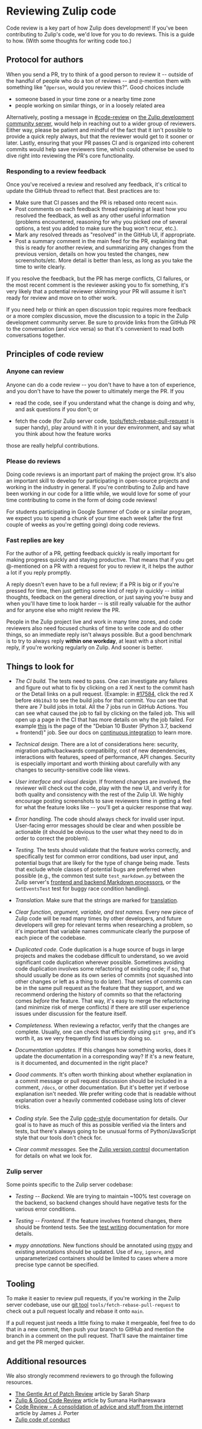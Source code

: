 # Reviewing Zulip code

Code review is a key part of how Zulip does development! If you've
been contributing to Zulip's code, we'd love for you to do reviews.
This is a guide to how. (With some thoughts for writing code too.)

## Protocol for authors

When you send a PR, try to think of a good person to review it --
outside of the handful of people who do a ton of reviews -- and
`@`-mention them with something like "`@person`, would you review
this?". Good choices include

- someone based in your time zone or a nearby time zone
- people working on similar things, or in a loosely related area

Alternatively, posting a message in
[#code-review](https://chat.zulip.org/#narrow/stream/91-code-review) on [the Zulip
development community server](https://zulip.com/development-community/), would
help in reaching out to a wider group of reviewers. Either way, please be
patient and mindful of the fact that it isn't possible to provide a
quick reply always, but that the reviewer would get to it sooner or later.
Lastly, ensuring that your PR passes CI and is organized into coherent
commits would help save reviewers time, which could otherwise be used
to dive right into reviewing the PR's core functionality.

### Responding to a review feedback

Once you've received a review and resolved any feedback, it's critical
to update the GitHub thread to reflect that. Best practices are to:

- Make sure that CI passes and the PR is rebased onto recent `main`.
- Post comments on each feedback thread explaining at least how you
  resolved the feedback, as well as any other useful information
  (problems encountered, reasoning for why you picked one of several
  options, a test you added to make sure the bug won't recur, etc.).
- Mark any resolved threads as "resolved" in the GitHub UI, if
  appropriate.
- Post a summary comment in the main feed for the PR, explaining that
  this is ready for another review, and summarizing any changes from
  the previous version, details on how you tested the changes, new
  screenshots/etc. More detail is better than less, as long as you
  take the time to write clearly.

If you resolve the feedback, but the PR has merge conflicts, CI
failures, or the most recent comment is the reviewer asking you to fix
something, it's very likely that a potential reviewer skimming your PR
will assume it isn't ready for review and move on to other work.

If you need help or think an open discussion topic requires more
feedback or a more complex discussion, move the discussion to a topic
in the Zulip development community server. Be sure to provide links
from the GitHub PR to the conversation (and vice versa) so that it's
convenient to read both conversations together.

## Principles of code review

### Anyone can review

Anyone can do a code review -- you don't have to have a ton of
experience, and you don't have to have the power to ultimately merge
the PR. If you

- read the code, see if you understand what the change is
  doing and why, and ask questions if you don't; or

- fetch the code (for Zulip server code,
  [tools/fetch-rebase-pull-request][git tool] is super handy), play around
  with it in your dev environment, and say what you think about how
  the feature works

those are really helpful contributions.

### Please do reviews

Doing code reviews is an important part of making the project grow.
It's also an important skill to develop for participating in
open-source projects and working in the industry in general. If
you're contributing to Zulip and have been working in our code for a
little while, we would love for some of your time contributing to come
in the form of doing code reviews!

For students participating in Google Summer of Code or a similar
program, we expect you to spend a chunk of your time each week (after
the first couple of weeks as you're getting going) doing code reviews.

### Fast replies are key

For the author of a PR, getting feedback quickly is really important
for making progress quickly and staying productive. That means that
if you get @-mentioned on a PR with a request for you to review it,
it helps the author a lot if you reply promptly.

A reply doesn't even have to be a full review; if a PR is big or if
you're pressed for time, then just getting some kind of reply in
quickly -- initial thoughts, feedback on the general direction, or
just saying you're busy and when you'll have time to look harder -- is
still really valuable for the author and for anyone else who might
review the PR.

People in the Zulip project live and work in many time zones, and code
reviewers also need focused chunks of time to write code and do other
things, so an immediate reply isn't always possible. But a good
benchmark is to try to always reply **within one workday**, at least
with a short initial reply, if you're working regularly on Zulip. And
sooner is better.

## Things to look for

- _The CI build._ The tests need to pass. One can investigate
  any failures and figure out what to fix by clicking on a red X next
  to the commit hash or the Detail links on a pull request. (Example:
  in [#17584](https://github.com/zulip/zulip/pull/17584),
  click the red X before `49b10a3` to see the build jobs
  for that commit. You can see that there are 7 build jobs in total.
  All the 7 jobs run in GitHub Actions. You can see what caused
  the job to fail by clicking on the failed job. This will open
  up a page in the CI that has more details on why the job failed.
  For example [this](https://github.com/zulip/zulip/runs/2092955762)
  is the page of the "Debian 10 Buster (Python 3.7, backend + frontend)" job.
  See our docs on [continuous integration](../testing/continuous-integration.md)
  to learn more.

- _Technical design._ There are a lot of considerations here:
  security, migration paths/backwards compatibility, cost of new
  dependencies, interactions with features, speed of performance, API
  changes. Security is especially important and worth thinking about
  carefully with any changes to security-sensitive code like views.

- _User interface and visual design._ If frontend changes are
  involved, the reviewer will check out the code, play with the new
  UI, and verify it for both quality and consistency with the rest of
  the Zulip UI. We highly encourage posting screenshots to save
  reviewers time in getting a feel for what the feature looks like --
  you'll get a quicker response that way.

- _Error handling._ The code should always check for invalid user
  input. User-facing error messages should be clear and when possible
  be actionable (it should be obvious to the user what they need to do
  in order to correct the problem).

- _Testing._ The tests should validate that the feature works
  correctly, and specifically test for common error conditions, bad
  user input, and potential bugs that are likely for the type of
  change being made. Tests that exclude whole classes of potential
  bugs are preferred when possible (e.g., the common test suite
  `test_markdown.py` between the Zulip server's [frontend and backend
  Markdown processors](../subsystems/markdown.md), or the `GetEventsTest` test for
  buggy race condition handling).

- _Translation._ Make sure that the strings are marked for
  [translation].

- _Clear function, argument, variable, and test names._ Every new
  piece of Zulip code will be read many times by other developers, and
  future developers will grep for relevant terms when researching a
  problem, so it's important that variable names communicate clearly
  the purpose of each piece of the codebase.

- _Duplicated code._ Code duplication is a huge source of bugs in
  large projects and makes the codebase difficult to understand, so we
  avoid significant code duplication wherever possible. Sometimes
  avoiding code duplication involves some refactoring of existing
  code; if so, that should usually be done as its own series of
  commits (not squashed into other changes or left as a thing to do
  later). That series of commits can be in the same pull request as
  the feature that they support, and we recommend ordering the history
  of commits so that the refactoring comes _before_ the feature. That
  way, it's easy to merge the refactoring (and minimize risk of merge
  conflicts) if there are still user experience issues under
  discussion for the feature itself.

- _Completeness._ When reviewing a refactor, verify that the changes are
  complete. Usually, one can check that efficiently using `git grep`,
  and it's worth it, as we very frequently find issues by doing so.

- _Documentation updates._ If this changes how something works, does it
  update the documentation in a corresponding way? If it's a new
  feature, is it documented, and documented in the right place?

- _Good comments._ It's often worth thinking about whether explanation
  in a commit message or pull request discussion should be included in
  a comment, `/docs`, or other documentation. But it's better yet if
  verbose explanation isn't needed. We prefer writing code that is
  readable without explanation over a heavily commented codebase using
  lots of clever tricks.

- _Coding style._ See the Zulip [code-style] documentation for
  details. Our goal is to have as much of this as possible verified
  via the linters and tests, but there's always going to be unusual
  forms of Python/JavaScript style that our tools don't check for.

- _Clear commit messages._ See the [Zulip version
  control][commit-messages] documentation for details on what we look
  for.

### Zulip server

Some points specific to the Zulip server codebase:

- _Testing -- Backend._ We are trying to maintain ~100% test coverage
  on the backend, so backend changes should have negative tests for
  the various error conditions.

- _Testing -- Frontend._ If the feature involves frontend changes,
  there should be frontend tests. See the [test
  writing][test-writing] documentation for more details.

- _mypy annotations._ New functions should be annotated using [mypy]
  and existing annotations should be updated. Use of `Any`, `ignore`,
  and unparameterized containers should be limited to cases where a
  more precise type cannot be specified.

## Tooling

To make it easier to review pull requests, if you're working in the
Zulip server codebase, use our [git tool]
`tools/fetch-rebase-pull-request` to check out a pull request locally
and rebase it onto `main`.

If a pull request just needs a little fixing to make it mergeable,
feel free to do that in a new commit, then push your branch to GitHub
and mention the branch in a comment on the pull request. That'll save
the maintainer time and get the PR merged quicker.

## Additional resources

We also strongly recommend reviewers to go through the following resources.

- [The Gentle Art of Patch Review](https://sage.thesharps.us/2014/09/01/the-gentle-art-of-patch-review/)
  article by Sarah Sharp
- [Zulip & Good Code Review](https://www.harihareswara.net/sumana/2016/05/17/0)
  article by Sumana Harihareswara
- [Code Review - A consolidation of advice and stuff from the
  internet](https://gist.github.com/porterjamesj/002fb27dd70df003646df46f15e898de)
  article by James J. Porter
- [Zulip code of conduct](../code-of-conduct.md)

[code-style]: code-style.md
[commit-messages]: version-control.md#commit-messages
[test-writing]: ../testing/testing.md
[mypy]: ../testing/mypy.md
[git tool]: ../git/zulip-tools.md#fetch-a-pull-request-and-rebase
[translation]: ../translating/translating.md
